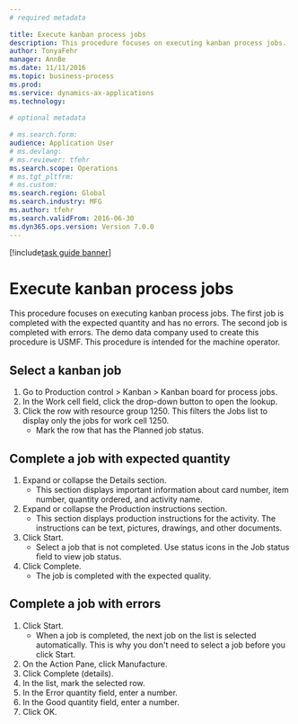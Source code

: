 ```yaml
--- 
# required metadata 
 
title: Execute kanban process jobs
description: This procedure focuses on executing kanban process jobs. 
author: TonyaFehr 
manager: AnnBe 
ms.date: 11/11/2016
ms.topic: business-process 
ms.prod:  
ms.service: dynamics-ax-applications 
ms.technology:  
 
# optional metadata 
 
# ms.search.form:   
audience: Application User 
# ms.devlang:  
# ms.reviewer: tfehr 
ms.search.scope: Operations 
# ms.tgt_pltfrm:  
# ms.custom:  
ms.search.region: Global
ms.search.industry: MFG
ms.author: tfehr 
ms.search.validFrom: 2016-06-30 
ms.dyn365.ops.version: Version 7.0.0 
---
```


[!include[task guide banner](../../includes/task-guide-banner.md)]

# Execute kanban process jobs

This procedure focuses on executing kanban process jobs. The first job is completed with the expected quantity and has no errors. The second job is completed with errors. The demo data company used to create this procedure is USMF. This procedure is intended for the machine operator.


## Select a kanban job
1. Go to Production control > Kanban > Kanban board for process jobs.
2. In the Work cell field, click the drop-down button to open the lookup.
3. Click the row with resource group 1250. This filters the Jobs list to display only the jobs for work cell 1250.
    * Mark the row that has the Planned job status.  

## Complete a job with expected quantity
1. Expand or collapse the Details section.
    * This section displays important information about card number, item number, quantity ordered, and activity name.  
2. Expand or collapse the Production instructions section.
    * This section displays production instructions for the activity. The instructions can be text, pictures, drawings, and other documents.  
3. Click Start.
    * Select a job that is not completed. Use status icons in the Job status field to view job status.      
4. Click Complete.
    * The job is completed with the expected quality.  

## Complete a job with errors
1. Click Start.
    * When a job is completed, the next job on the list is selected automatically. This is why you don't need to select a job before you click Start.  
2. On the Action Pane, click Manufacture.
3. Click Complete (details).
4. In the list, mark the selected row.
5. In the Error quantity field, enter a number.
6. In the Good quantity field, enter a number.
7. Click OK.


